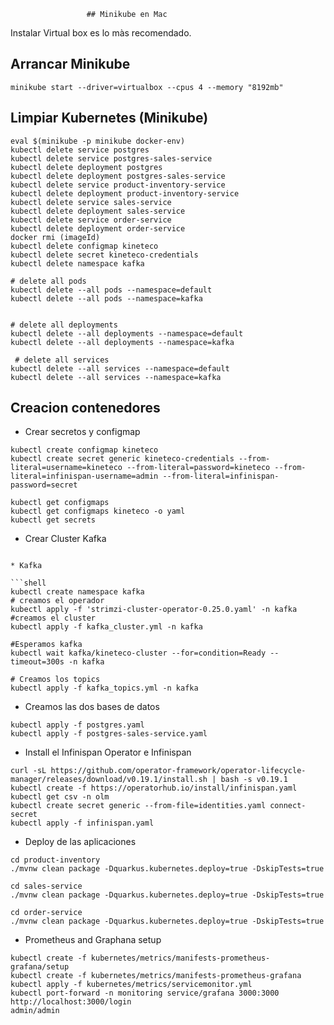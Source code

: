                      ## Minikube en Mac
Instalar Virtual box es lo màs recomendado.

## Arrancar Minikube
```shell
minikube start --driver=virtualbox --cpus 4 --memory "8192mb" 
```
## Limpiar Kubernetes (Minikube)
```shell
eval $(minikube -p minikube docker-env)
kubectl delete service postgres    
kubectl delete service postgres-sales-service    
kubectl delete deployment postgres
kubectl delete deployment postgres-sales-service
kubectl delete service product-inventory-service      
kubectl delete deployment product-inventory-service
kubectl delete service sales-service      
kubectl delete deployment sales-service
kubectl delete service order-service      
kubectl delete deployment order-service
docker rmi (imageId)
kubectl delete configmap kineteco
kubectl delete secret kineteco-credentials
kubectl delete namespace kafka

# delete all pods
kubectl delete --all pods --namespace=default
kubectl delete --all pods --namespace=kafka


# delete all deployments
kubectl delete --all deployments --namespace=default
kubectl delete --all deployments --namespace=kafka
 
 # delete all services
kubectl delete --all services --namespace=default
kubectl delete --all services --namespace=kafka
```

## Creacion contenedores

* Crear secretos y configmap

```shell
kubectl create configmap kineteco
kubectl create secret generic kineteco-credentials --from-literal=username=kineteco --from-literal=password=kineteco --from-literal=infinispan-username=admin --from-literal=infinispan-password=secret

kubectl get configmaps
kubectl get configmaps kineteco -o yaml     
kubectl get secrets
```
* Crear Cluster Kafka
```shell

* Kafka

```shell
kubectl create namespace kafka
# creamos el operador
kubectl apply -f 'strimzi-cluster-operator-0.25.0.yaml' -n kafka
#creamos el cluster
kubectl apply -f kafka_cluster.yml -n kafka

#Esperamos kafka 
kubectl wait kafka/kineteco-cluster --for=condition=Ready --timeout=300s -n kafka

# Creamos los topics
kubectl apply -f kafka_topics.yml -n kafka
```
* Creamos las dos bases de datos

```shell
kubectl apply -f postgres.yaml
kubectl apply -f postgres-sales-service.yaml
```

* Install el Infinispan Operator e Infinispan
```shell
curl -sL https://github.com/operator-framework/operator-lifecycle-manager/releases/download/v0.19.1/install.sh | bash -s v0.19.1
kubectl create -f https://operatorhub.io/install/infinispan.yaml
kubectl get csv -n olm
kubectl create secret generic --from-file=identities.yaml connect-secret
kubectl apply -f infinispan.yaml   
```


* Deploy de las aplicaciones
```shell
cd product-inventory
./mvnw clean package -Dquarkus.kubernetes.deploy=true -DskipTests=true

cd sales-service
./mvnw clean package -Dquarkus.kubernetes.deploy=true -DskipTests=true

cd order-service
./mvnw clean package -Dquarkus.kubernetes.deploy=true -DskipTests=true
```
* Prometheus and Graphana setup
```shell
kubectl create -f kubernetes/metrics/manifests-prometheus-grafana/setup
kubectl create -f kubernetes/metrics/manifests-prometheus-grafana 
kubectl apply -f kubernetes/metrics/servicemonitor.yml 
kubectl port-forward -n monitoring service/grafana 3000:3000
http://localhost:3000/login
admin/admin
```